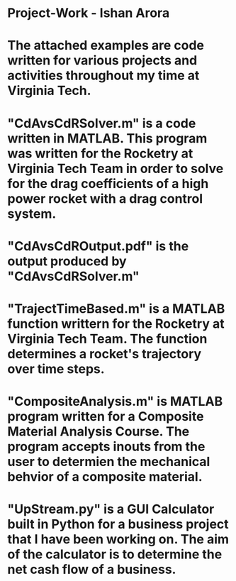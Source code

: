 # Project-Work - Ishan Arora 

# The attached examples are code written for various projects and activities throughout my time at Virginia Tech. 

# "CdAvsCdRSolver.m" is a code written in MATLAB. This program was written for the Rocketry at Virginia Tech Team in order to solve for the drag coefficients of a high power rocket with a drag control system. 

# "CdAvsCdROutput.pdf" is the output produced by "CdAvsCdRSolver.m"

# "TrajectTimeBased.m" is a MATLAB function writtern for the Rocketry at Virginia Tech Team. The function determines a rocket's trajectory over time steps. 

# "CompositeAnalysis.m" is MATLAB program written for a Composite Material Analysis Course. The program accepts inouts from the user to determien the mechanical behvior of a composite material. 

# "UpStream.py" is a GUI Calculator built in Python for a business project that I have been working on. The aim of the calculator is to determine the net cash flow of a business. 
